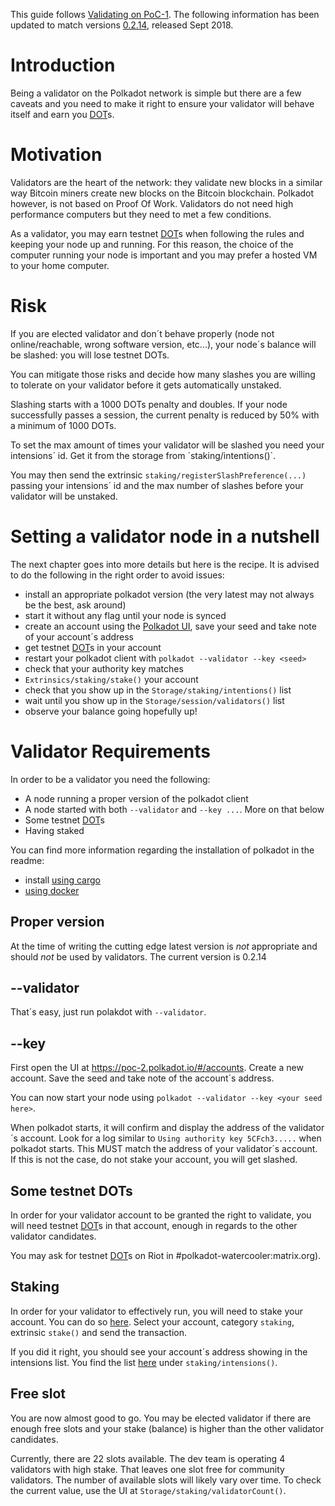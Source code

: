 This guide follows [Validating on PoC-1](https://github.com/paritytech/polkadot/wiki/Validating-on-PoC-1).
The following information has been updated to match versions [0.2.14](https://github.com/paritytech/polkadot/releases/tag/v0.2.14), released Sept 2018.

# Introduction

Being a validator on the Polkadot network is simple but there are a few caveats and you need to make it right to ensure your validator will behave itself and earn you [DOT](https://github.com/paritytech/polkadot/wiki/DOT)s.

# Motivation

Validators are the heart of the network: they validate new blocks in a similar way Bitcoin miners create new blocks on the Bitcoin blockchain. Polkadot however, is not based on Proof Of Work. Validators do not need high performance computers but they need to met a few conditions.

As a validator, you may earn testnet [DOT](https://github.com/paritytech/polkadot/wiki/DOT)s when following the rules and keeping your node up and running. For this reason, the choice of the computer running your node is important and you may prefer a hosted VM to your home computer.

# Risk

If you are elected validator and don´t behave properly (node not online/reachable, wrong software version, etc...), your node´s balance will be slashed: you will lose testnet DOTs.

You can mitigate those risks and decide how many slashes you are willing to tolerate on your validator before it gets automatically unstaked.

Slashing starts with a 1000 DOTs penalty and doubles. If your node successfully passes a session, the current penalty is reduced by 50% with a minimum of 1000 DOTs.

To set the max amount of times your validator will be slashed you need your intensions´ id.
Get it from the storage from ´staking/intentions()`.

You may then send the extrinsic `staking/registerSlashPreference(...)` passing your intensions´ id and the max number of slashes before your validator will be unstaked.

# Setting a validator node in a nutshell

The next chapter goes into more details but here is the recipe.
It is advised to do the following in the right order to avoid issues:
- install an appropriate polkadot version (the very latest may not always be the best, ask around)
- start it without any flag until your node is synced
- create an account using the [Polkadot UI](https://github.com/paritytech/polkadot/wiki/Polkadot-UI), save your seed and take note of your account´s address
- get testnet [DOT](https://github.com/paritytech/polkadot/wiki/DOT)s in your account
- restart your polkadot client with `polkadot --validator --key <seed>`
- check that your authority key matches
- `Extrinsics/staking/stake()` your account
- check that you show up in the `Storage/staking/intentions()` list
- wait until you show up in the `Storage/session/validators()` list
- observe your balance going hopefully up!

# Validator Requirements

In order to be a validator you need the following:
- A node running a proper version of the polkadot client
- A node started with both `--validator` and `--key ...`. More on that below
- Some testnet [DOT](https://github.com/paritytech/polkadot/wiki/DOT)s
- Having staked

You can find more information regarding the installation of polkadot in the readme:
- install [using cargo](https://github.com/paritytech/polkadot/blob/master/README.adoc#1-to-play)
- [using docker](https://github.com/paritytech/polkadot/blob/master/README.adoc#4-using-docker)

## Proper version

At the time of writing the cutting edge latest version is *not* appropriate and should *not* be used by validators. The current version is 0.2.14

## --validator

That´s easy, just run polakdot with `--validator`.

## --key

First open the UI at https://poc-2.polkadot.io/#/accounts. Create a new account.
Save the seed and take note of the account´s address.

You can now start your node using `polkadot --validator --key <your seed here>`.

When polkadot starts, it will confirm and display the address of the validator´s account.
Look for a log similar to `Using authority key 5CFch3.....` when polkadot starts. This MUST match the address of your validator´s account. If this is not the case, do not stake your account, you will get slashed.

## Some testnet DOTs

In order for your validator account to be granted the right to validate, you will need testnet [DOT](https://github.com/paritytech/polkadot/wiki/DOT)s in that account, enough in regards to the other validator candidates.

You may ask for testnet [DOT](https://github.com/paritytech/polkadot/wiki/DOT)s on Riot in #polkadot-watercooler:matrix.org).

## Staking

In order for your validator to effectively run, you will need to stake your account.
You can do so [here](https://poc-2.polkadot.io/#/extrinsics). Select your account, category `staking`, extrinsic `stake()` and send the transaction.

If you did it right, you should see your account´s address showing in the intensions list. You find the list [here](https://poc-2.polkadot.io/#/storage) under `staking/intensions()`.

## Free slot

You are now almost good to go. You may be elected validator if there are enough free slots and your stake (balance) is higher than the other validator candidates.

Currently, there are 22 slots available. The dev team is operating 4 validators with high stake. That leaves one slot free for community validators. The number of available slots will likely vary over time. To check the current value, use the UI at `Storage/staking/validatorCount()`.


